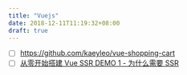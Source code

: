 ```yaml
---
title: "Vuejs"
date: 2018-12-11T11:19:32+08:00
draft: true
---
```



- [ ] https://github.com/kaeyleo/vue-shopping-cart
- [ ] [从零开始搭建 Vue SSR DEMO 1 - 为什么需要 SSR](https://www.njleonzhang.com/2018/07/27/vue-ssr-1.html)
